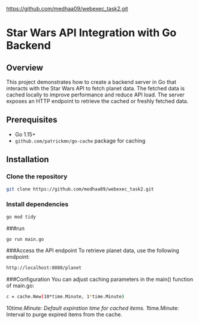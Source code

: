 https://github.com/medhaa09/webexec_task2.git
# Star Wars API Integration with Go Backend

## Overview

This project demonstrates how to create a backend server in Go that interacts with the Star Wars API to fetch planet data. The fetched data is cached locally to improve performance and reduce API load. The server exposes an HTTP endpoint to retrieve the cached or freshly fetched data.

## Prerequisites

- Go 1.15+
- `github.com/patrickmn/go-cache` package for caching

## Installation

### Clone the repository

```bash
git clone https://github.com/medhaa09/webexec_task2.git
```

### Install dependencies
```bash
go mod tidy
```
###run
```bash
go run main.go
```
###Access the API endpoint
To retrieve planet data, use the following endpoint:

```bash
http://localhost:8080/planet
```
###Configuration
You can adjust caching parameters in the main() function of main.go:
```bash
c = cache.New(10*time.Minute, 1*time.Minute)
```
10*time.Minute: Default expiration time for cached items.
1*time.Minute: Interval to purge expired items from the cache.
